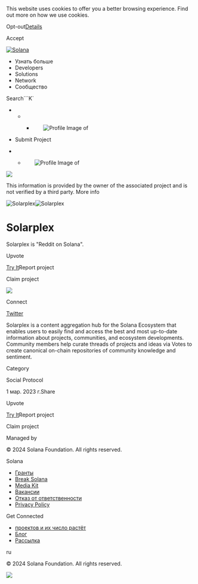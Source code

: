 This website uses cookies to offer you a better browsing experience. Find out
more on how we use cookies.

Opt-out[Details](/ru/privacy-policy#collection-of-information)

Accept

[![Solana](/_next/static/media/logotype.e4df684f.svg)](/ru)

  * Узнать больше
  * Developers
  * Solutions
  * Network
  * Сообщество

Search```K`

  *   *   * ![](data:image/svg+xml,%3csvg%20xmlns=%27http://www.w3.org/2000/svg%27%20version=%271.1%27%20width=%2728%27%20height=%2728%27/%3e)![Profile Image of ](/_next/static/media/ecosystem_user.7ebb52fa.svg)

  * Submit Project
  *   * ![](data:image/svg+xml,%3csvg%20xmlns=%27http://www.w3.org/2000/svg%27%20version=%271.1%27%20width=%2728%27%20height=%2728%27/%3e)![Profile Image of ](/_next/static/media/ecosystem_user.7ebb52fa.svg)

![](/_next/image?url=%2F_next%2Fstatic%2Fmedia%2Fhero.631479cd.png&w=3840&q=75)

This information is provided by the owner of the associated project and is not
verified by a third party. More info

![Solarplex](/_next/image?url=%2Fapi%2Fprojectimg%2Fcljn9ug1t0002mn0ftejydw10%3Ftype%3DLOGO&w=3840&q=75)![Solarplex](/_next/image?url=%2Fapi%2Fprojectimg%2Fcljn9ug1t0002mn0ftejydw10%3Ftype%3DLOGO&w=3840&q=75)

# Solarplex

Solarplex is "Reddit on Solana".

Upvote

[Try It](https://www.solarplex.xyz/)Report project

Claim project

![](/api/projectimg/cljn9ug1t0002mn0ftejydw10?type=IMG&number=0)

Connect

[Twitter](https://twitter.com/solarplex_xyz)

Solarplex is a content aggregation hub for the Solana Ecosystem that enables
users to easily find and access the best and most up-to-date information about
projects, communities, and ecosystem developments. Community members help
curate threads of projects and ideas via Votes to create canonical on-chain
repositories of community knowledge and sentiment.

Category

Social Protocol

1 мар. 2023 г.Share

Upvote

[Try It](https://www.solarplex.xyz/)Report project

Claim project

Managed by

[](/ru)

[](/youtube)[](/twitter)[](/discord)[](/reddit)[](/github)[](/telegram)

© 2024 Solana Foundation. All rights reserved.

Solana

  * [Гранты](https://solana.org/grants)
  * [Break Solana](https://break.solana.com/)
  * [Media Kit](/ru/branding)
  * [Вакансии](https://jobs.solana.com/)
  * [Отказ от ответственности](/ru/tos)
  * [Privacy Policy](/ru/privacy-policy)

Get Connected

  * [проектов и их число растёт](/ru/ecosystem)
  * [Блог](/ru/news)
  * [Рассылка](/ru/newsletter)

ru

© 2024 Solana Foundation. All rights reserved.

![](/api/projectimg/cljn9ug1t0002mn0ftejydw10?type=IMG&number=0)

